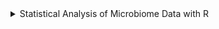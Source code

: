 <details>

<summary>Statistical Analysis of Microbiome Data with R</summary>

Należy uwzględnić metodę przechowywanai prób. Ekstrakcja DNA ze świezych pod zamrożonych może wpłynąć strukture mikrobiomu. Dla przykładu, przechowywanie prób w -80 stopniach vs natychmiastowa ekstrakcja ma przełożenie na stosunek Firmicutes do Bacteroidetes w późniejszym PCRze.

OTU obejmują sekwencje które różnią się o nie więcej niż o 3% (gatunki), 5% (genus - rodzaj), 20% (phylum - gromada)

Domyślnie OTU jest utożsamiane z róznicami <3%, dlatego OTU czasem wymiennie niektórzy stosują z gatunkiem.

OTU nie powstają w oparciu o referencje (klasteryzacja a nie klasyfikacja), więc mogą obejmować kilka jednostek taksonomicznych.

16S rRNA seq zawyża różnorodność bakteryjną z racji błędów podczas sekwencjonowania oraz amplifikacji. Zniwelowanie tego błędu jest trudne

16S rRNA seq jest w stanie tylko ocenić występowanie danych taksonów ale nie ich biologiczne funkcje.

16s rRNA seq jest wykorzystywane tylko do ustalenai obecności znanych taksonów o poznanych markerach, które da się amplifikować.

Brak złotych standardów pod kątem QC, filtorwania i ogólnie analizy.

PERMANOVA jest testem nieparametrycznym.

UniFrac nieważony uwzględnia tylko obecność lub nieobecność danych gatunków, natomiast ważony uwzględnia dodatkowo informację na temat liczebności, którą wykorzystuje jako wagę dla drzewa filogenetycznego, na podstawie którego obliczana jest odległość.

Później rozwinięto metodę dokonując poprawki na różnice w wariancjach.

Zero-inflated data, sparse data są problemem z punktu widzenia wymiarowości; z powodu prawoskośnego rozkładu który generują modeluje się ten rozkład za pomocą ujemnego rozkładu dwumianowego.

</details>
